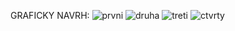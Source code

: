 GRAFICKY NAVRH:
![prvni](https://github.com/smelichar1/ukolsimon/assets/151734192/d9a5b204-fd13-4582-a2e1-6be7f8b86195)
![druha](https://github.com/smelichar1/ukolsimon/assets/151734192/5649e9ec-4651-4ee0-b3a5-176ed1ff0461)
![treti](https://github.com/smelichar1/ukolsimon/assets/151734192/00f73379-79b4-4774-ae4b-cb899aab942d)
![ctvrty](https://github.com/smelichar1/ukolsimon/assets/151734192/e11004c7-4688-44b3-9e07-2d016be613f9)
